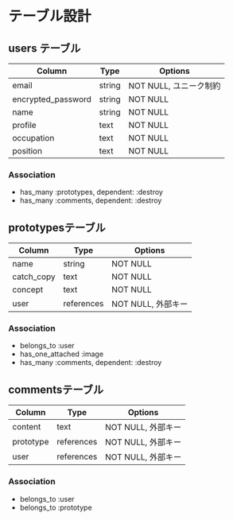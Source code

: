 # テーブル設計

## users テーブル

| Column             | Type   | Options     |
| ------------------ | ------ | ----------- |
| email              | string | NOT NULL, ユニーク制約 |
| encrypted_password | string | NOT NULL |
| name               | string | NOT NULL |
| profile            | text   | NOT NULL |
| occupation         | text   | NOT NULL |
| position           | text   | NOT NULL |


### Association

- has_many :prototypes, dependent: :destroy
- has_many :comments, dependent: :destroy
  
## prototypesテーブル

| Column       | Type       | Options           |
| ------------ | ---------- | ----------------- |
| name         | string     | NOT NULL          |
| catch_copy   | text       | NOT NULL          |
| concept      | text       | NOT NULL          |
| user         | references | NOT NULL, 外部キー |

### Association

- belongs_to :user
- has_one_attached :image
- has_many :comments, dependent: :destroy


## commentsテーブル

| Column       | Type       | Options           |
| ------------ | ---------- | ----------------- |
| content      | text       | NOT NULL, 外部キー |
| prototype    | references | NOT NULL, 外部キー |
| user         | references | NOT NULL, 外部キー |

### Association

- belongs_to :user
- belongs_to :prototype

